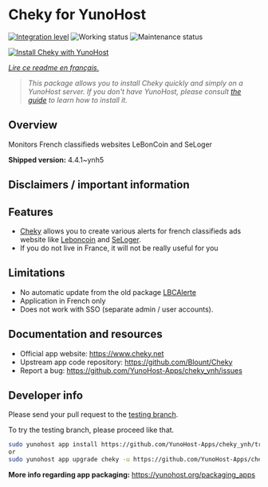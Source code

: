 <!--
N.B.: This README was automatically generated by https://github.com/YunoHost/apps/tree/master/tools/README-generator
It shall NOT be edited by hand.
-->

# Cheky for YunoHost

[![Integration level](https://dash.yunohost.org/integration/cheky.svg)](https://dash.yunohost.org/appci/app/cheky) ![Working status](https://ci-apps.yunohost.org/ci/badges/cheky.status.svg) ![Maintenance status](https://ci-apps.yunohost.org/ci/badges/cheky.maintain.svg)

[![Install Cheky with YunoHost](https://install-app.yunohost.org/install-with-yunohost.svg)](https://install-app.yunohost.org/?app=cheky)

*[Lire ce readme en français.](./README_fr.md)*

> *This package allows you to install Cheky quickly and simply on a YunoHost server.
If you don't have YunoHost, please consult [the guide](https://yunohost.org/#/install) to learn how to install it.*

## Overview

Monitors French classifieds websites LeBonCoin and SeLoger

**Shipped version:** 4.4.1~ynh5
## Disclaimers / important information

## Features

* [Cheky](https://www.cheky.net) allows you to create various alerts for french classifieds ads website like [Leboncoin](http://leboncoin.fr/) and [SeLoger](http://www.seloger.com/).
* If you do not live in France, it will not be really useful for you

## Limitations

* No automatic update from the old package [LBCAlerte](https://github.com/YunoHost-Apps/LBCAlerte_ynh)
* Application in French only
* Does not work with SSO (separate admin / user accounts). 

## Documentation and resources

* Official app website: <https://www.cheky.net>
* Upstream app code repository: <https://github.com/Blount/Cheky>
* Report a bug: <https://github.com/YunoHost-Apps/cheky_ynh/issues>

## Developer info

Please send your pull request to the [testing branch](https://github.com/YunoHost-Apps/cheky_ynh/tree/testing).

To try the testing branch, please proceed like that.

``` bash
sudo yunohost app install https://github.com/YunoHost-Apps/cheky_ynh/tree/testing --debug
or
sudo yunohost app upgrade cheky -u https://github.com/YunoHost-Apps/cheky_ynh/tree/testing --debug
```

**More info regarding app packaging:** <https://yunohost.org/packaging_apps>
